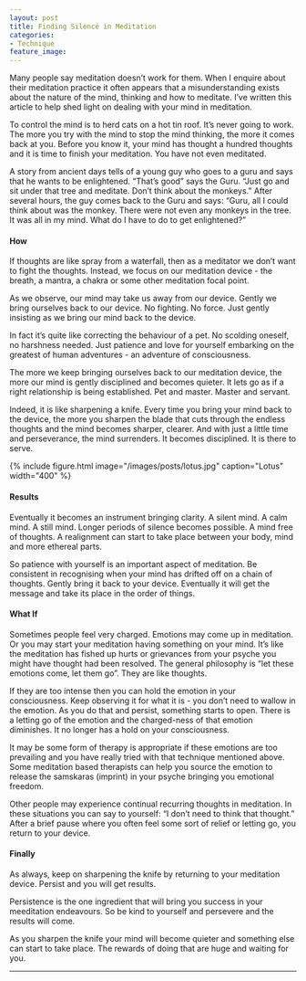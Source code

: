 ```yaml
---
layout: post
title: Finding Silence in Meditation
categories:
- Technique
feature_image: 
---
```


Many people say meditation doesn’t work for them. When I enquire about their meditation practice it often appears that a misunderstanding exists about the nature of the mind, thinking and how to meditate. I’ve written this article to help shed light on dealing with your mind in meditation.

To control the mind is to herd cats on a hot tin roof. It’s never going to work. The more you try with the mind to stop the mind thinking, the more it comes back at you. Before you know it, your mind has thought a hundred thoughts and it is time to finish your meditation. You have not even meditated.

A story from ancient days tells of a young guy who goes to a guru and says that he wants to be enlightened. “That’s good” says the Guru. “Just go and sit under that tree and meditate. Don’t think about the monkeys.” After several hours, the guy comes back to the Guru and says: “Guru, all I could think about was the monkey. There were not even any monkeys in the tree. It was all in my mind. What do I have to do to get enlightened?”

#### How
If thoughts are like spray from a waterfall, then as a meditator we don’t want to fight the thoughts. Instead, we focus on our meditation device - the breath, a mantra, a chakra or some other meditation focal point.

As we observe, our mind may take us away from our device. Gently we bring ourselves back to our device. No fighting. No force. Just gently insisting as we bring our mind back to the device.

In fact it’s quite like correcting the behaviour of a pet. No scolding oneself, no harshness needed. Just patience and love for yourself embarking on the greatest of human adventures - an adventure of consciousness.

The more we keep bringing ourselves back to our meditation device, the more our mind is gently disciplined and becomes quieter. It lets go as if a right relationship is being established. Pet and master. Master and servant.

Indeed, it is like sharpening a knife. Every time you bring your mind back to the device, the more you sharpen the blade that cuts through the endless thoughts and the mind becomes sharper, clearer. And with just a little time and perseverance, the mind surrenders. It becomes disciplined. It is there to serve.

{% include figure.html image="/images/posts/lotus.jpg" caption="Lotus" width="400" %}


#### Results
Eventually it becomes an instrument bringing clarity. A silent mind. A calm mind. A still mind. Longer periods of silence becomes possible. A mind free of thoughts. A realignment can start to take place between your body, mind and more ethereal parts.

So patience	 with yourself is an important aspect of meditation. Be consistent in recognising when your mind has drifted off on a chain of thoughts. Gently bring it back to your device. Eventually it will get the message and take its place in the order of things.

#### What If
Sometimes people feel very charged. Emotions may come up in meditation. Or you may start your meditation having something on your mind. It’s like the meditation has fished up hurts or grievances from your psyche you might have thought had been resolved. The general philosophy is “let these emotions come, let them go”. They are like thoughts.

If they are too intense then you can hold the emotion in your consciousness. Keep observing it for what it is - you don’t need to wallow in the emotion. As you do that and persist, something starts to open. There is a letting go of the emotion and the charged-ness of that emotion diminishes. It no longer has a hold on your consciousness.

It may be some form of therapy is appropriate if these emotions are too prevailing and you have really tried with that technique mentioned above. Some meditation based therapists can help you source the emotion to release the samskaras (imprint) in your psyche bringing you emotional freedom.

Other people may experience continual recurring thoughts in meditation. In these situations you can say to yourself: “I don’t need to think that thought.” After a brief pause where you often feel some sort of relief or letting go, you return to your device.

#### Finally
As always, keep on sharpening the knife by returning to your meditation device. Persist and you will get results. 

Persistence is the one ingredient that will bring you success in your meeditation endeavours. So be kind to yourself and persevere and the results will come. 

As you sharpen the knife your mind will become quieter and something else can start to take place. The rewards of doing that are huge and waiting for you.

---

